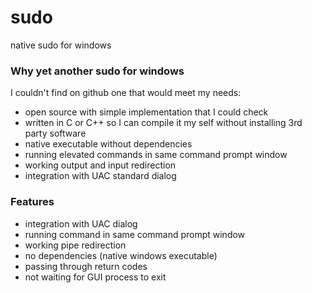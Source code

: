 # sudo
native sudo for windows
### Why yet another sudo for windows
I couldn't find on github one that would meet my needs:
* open source with simple implementation that I could check
* written in C or C++ so I can compile it my self without installing 3rd party software
* native executable without dependencies
* running elevated commands in same command prompt window
* working output and input redirection
* integration with UAC standard dialog
### Features
* integration with UAC dialog
* running command in same command prompt window
* working pipe redirection
* no dependencies (native windows executable)
* passing through return codes
* not waiting for GUI process to exit
